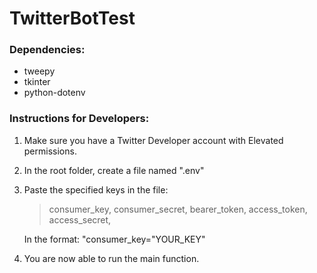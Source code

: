 # TwitterBotTest

### Dependencies:
- tweepy
- tkinter
- python-dotenv

### Instructions for Developers:
1) Make sure you have a Twitter Developer account with Elevated permissions.
2) In the root folder, create a file named ".env"
3) Paste the specified keys in the file:
    > consumer_key, 
    > consumer_secret,
    > bearer_token,
    > access_token,
    > access_secret,
    
    In the format: "consumer_key="YOUR_KEY"
 4) You are now able to run the main function.
